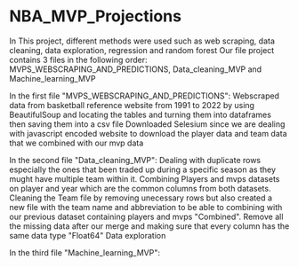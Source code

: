 # NBA_MVP_Projections
In This project, different methods were used such as web scraping, data cleaning, data exploration, regression and random forest 
Our file project contains 3 files in the following order: MVPS_WEBSCRAPING_AND_PREDICTIONS, Data_cleaning_MVP and Machine_learning_MVP

In the first file "MVPS_WEBSCRAPING_AND_PREDICTIONS":
Webscraped data from basketball reference website from 1991 to 2022 by using BeautifulSoup and locating the tables and turning them into dataframes then saving them into a csv file
Downloaded Selesium since we are dealing with javascript encoded website to download the player data and team data that we combined with our mvp data 


In the second file "Data_cleaning_MVP":
Dealing with duplicate rows especially the ones that been traded up during a specific season as they mught have multiple team within it. 
Combining Players and mvps datasets on player and year which are the common columns from both datasets.
Cleaning the Team file by removing unecessary rows but also created a new file with the team name and abbreviation to be able to combining with our previous dataset containing players and mvps "Combined".
Remove all the missing data after our merge and making sure that every column has the same data type "Float64"
Data exploration 

In the third file "Machine_learning_MVP":

